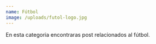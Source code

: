 ```yaml
---
name: Fútbol
image: /uploads/futol-logo.jpg
---
```

En esta categoria encontraras post relacionados al fútbol.